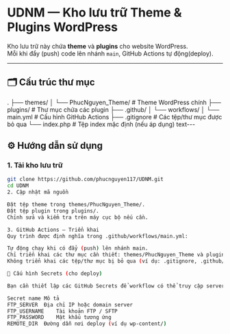 # UDNM — Kho lưu trữ Theme & Plugins WordPress

Kho lưu trữ này chứa **theme** và **plugins** cho website WordPress.  
Mỗi khi đẩy (push) code lên nhánh `main`, GitHub Actions tự động(deploy).

---

## 🗂️ Cấu trúc thư mục
.
├── themes/
│   └── PhucNguyen_Theme/    # Theme WordPress chính
├── plugins/                 # Thư mục chứa các plugin
├── .github/
│   └── workflows/
│       └── main.yml         # Cấu hình GitHub Actions
├── .gitignore               # Các tệp/thư mục được bỏ qua
└── index.php                # Tệp index mặc định (nếu áp dụng)
text---

## ⚙️ Hướng dẫn sử dụng

### 1. Tải kho lưu trữ
```bash
git clone https://github.com/phucnguyen117/UDNM.git
cd UDNM
2. Cập nhật mã nguồn

Đặt tệp theme trong themes/PhucNguyen_Theme/.
Đặt tệp plugin trong plugins/.
Chỉnh sửa và kiểm tra trên máy cục bộ nếu cần.

3. GitHub Actions — Triển khai
Quy trình được định nghĩa trong .github/workflows/main.yml:

Tự động chạy khi có đẩy (push) lên nhánh main.
Chỉ triển khai các thư mục cần thiết: themes/PhucNguyen_Theme và plugins/.
Không triển khai các tệp/thư mục bị bỏ qua (ví dụ: .gitignore, .github/, cache/,... nếu được loại trừ trong quy trình).

🔐 Cấu hình Secrets (cho deploy)

Bạn cần thiết lập các GitHub Secrets để workflow có thể truy cập server:

Secret name	Mô tả
FTP_SERVER	Địa chỉ IP hoặc domain server
FTP_USERNAME	Tài khoản FTP / SFTP
FTP_PASSWORD	Mật khẩu tương ứng
REMOTE_DIR	Đường dẫn nơi deploy (ví dụ wp-content/)

